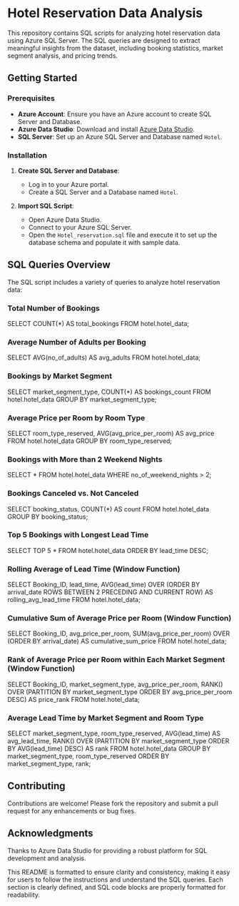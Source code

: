 # Hotel Reservation Data Analysis

This repository contains SQL scripts for analyzing hotel reservation data using Azure SQL Server. The SQL queries are designed to extract meaningful insights from the dataset, including booking statistics, market segment analysis, and pricing trends.

## Getting Started

### Prerequisites

- **Azure Account**: Ensure you have an Azure account to create SQL Server and Database.
- **Azure Data Studio**: Download and install [Azure Data Studio](https://docs.microsoft.com/en-us/sql/azure-data-studio/download-azure-data-studio).
- **SQL Server**: Set up an Azure SQL Server and Database named `Hotel`.

### Installation

1. **Create SQL Server and Database**:
   - Log in to your Azure portal.
   - Create a SQL Server and a Database named `Hotel`.

2. **Import SQL Script**:
   - Open Azure Data Studio.
   - Connect to your Azure SQL Server.
   - Open the `Hotel_reservation.sql` file and execute it to set up the database schema and populate it with sample data.

## SQL Queries Overview

The SQL script includes a variety of queries to analyze hotel reservation data:

### Total Number of Bookings

SELECT COUNT(*) AS total_bookings FROM hotel.hotel_data;

### Average Number of Adults per Booking

SELECT AVG(no_of_adults) AS avg_adults FROM hotel.hotel_data;

### Bookings by Market Segment

SELECT market_segment_type, COUNT(*) AS bookings_count 
FROM hotel.hotel_data 
GROUP BY market_segment_type;

### Average Price per Room by Room Type

SELECT room_type_reserved, AVG(avg_price_per_room) AS avg_price 
FROM hotel.hotel_data 
GROUP BY room_type_reserved;

### Bookings with More than 2 Weekend Nights

SELECT * FROM hotel.hotel_data 
WHERE no_of_weekend_nights > 2;

### Bookings Canceled vs. Not Canceled

SELECT booking_status, COUNT(*) AS count 
FROM hotel.hotel_data 
GROUP BY booking_status;

### Top 5 Bookings with Longest Lead Time

SELECT TOP 5 * 
FROM hotel.hotel_data 
ORDER BY lead_time DESC;

### Rolling Average of Lead Time (Window Function)

SELECT Booking_ID, lead_time, AVG(lead_time) 
OVER (ORDER BY arrival_date ROWS BETWEEN 2 PRECEDING AND CURRENT ROW) AS rolling_avg_lead_time 
FROM hotel.hotel_data;

### Cumulative Sum of Average Price per Room (Window Function)

SELECT Booking_ID, avg_price_per_room, SUM(avg_price_per_room) 
OVER (ORDER BY arrival_date) AS cumulative_sum_price 
FROM hotel.hotel_data;

### Rank of Average Price per Room within Each Market Segment (Window Function)

SELECT Booking_ID, market_segment_type, avg_price_per_room, RANK() 
OVER (PARTITION BY market_segment_type ORDER BY avg_price_per_room DESC) AS price_rank 
FROM hotel.hotel_data;

### Average Lead Time by Market Segment and Room Type

SELECT market_segment_type, room_type_reserved, AVG(lead_time) AS avg_lead_time, 
RANK() OVER (PARTITION BY market_segment_type ORDER BY AVG(lead_time) DESC) AS rank 
FROM hotel.hotel_data 
GROUP BY market_segment_type, room_type_reserved 
ORDER BY market_segment_type, rank;

## Contributing

Contributions are welcome! Please fork the repository and submit a pull request for any enhancements or bug fixes.

## Acknowledgments

Thanks to Azure Data Studio for providing a robust platform for SQL development and analysis.


This README is formatted to ensure clarity and consistency, making it easy for users to follow the instructions and understand the SQL queries. Each section is clearly defined, and SQL code blocks are properly formatted for readability.
